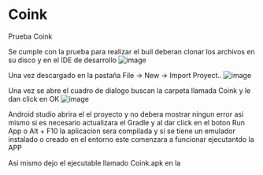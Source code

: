 # Coink
Prueba Coink

Se cumple con la prueba para realizar el buil deberan clonar los archivos en su disco y en el IDE de desarrollo 
![image](https://user-images.githubusercontent.com/104405326/166085330-d817023c-412d-44b0-bdda-ee26c917a0b9.png)

Una vez descargado en la pastaña File -> New -> Import Proyect..
![image](https://user-images.githubusercontent.com/104405326/166085392-f40c1524-6ec1-4751-968e-6df6c258ccd8.png)

Una vez se abre el cuadro de dialogo buscan la carpeta llamada Coink y le dan click en OK
![image](https://user-images.githubusercontent.com/104405326/166085426-3bfe3bf4-2f67-4730-91ec-747ad3ee332a.png)

Android studio abrira el el proyecto y no debera mostrar ningun error asi mismo si es necesario actualizara el Gradle y al dar click en el boton
Run App o Alt + F10 la aplicacion sera compilada y si se tiene  un emulador instalado o creado en el entorno este comenzara a 
funcionar ejecutantdo la APP

Asi mismo dejo el ejecutable llamado Coink.apk en la 

